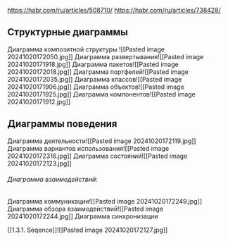 
https://habr.com/ru/articles/508710/
https://habr.com/ru/articles/738428/
## Структурные диаграммы
Диаграмма композитной структуры
![[Pasted image 20241020172050.jpg]]
Диаграмма развертывания![[Pasted image 20241020171918.jpg]]
Диаграмма пакетов![[Pasted image 20241020172018.jpg]]
Диаграмма портфелей![[Pasted image 20241020172035.jpg]]
Диаграмма классов![[Pasted image 20241020171906.jpg]]
Диаграмма объектов![[Pasted image 20241020171925.jpg]]
Диаграмма компонентов![[Pasted image 20241020171912.jpg]]

## Диаграммы поведения

Диаграмма деятельности![[Pasted image 20241020172119.jpg]]
Диаграмма вариантов использования![[Pasted image 20241020172316.jpg]]
Диаграмма состояний![[Pasted image 20241020172123.jpg]]
###### Диаграмма взаимодействий:

Диаграмма коммуникации![[Pasted image 20241020172249.jpg]]
Диаграмма обзора взаимодействий![[Pasted image 20241020172244.jpg]]
Диаграмма синхронизации

[[1.3.1. Seqence]]![[Pasted image 20241020172127.jpg]]